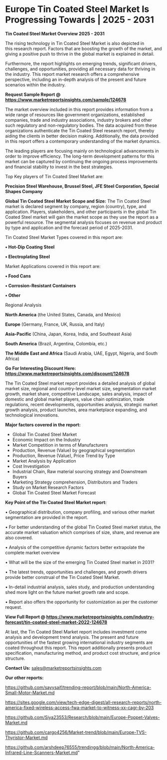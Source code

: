 # Europe Tin Coated Steel Market Is Progressing Towards | 2025 - 2031

<Strong> Tin Coated Steel Market Overview 2025 - 2031</strong>

The rising technology in Tin Coated Steel Market is also depicted in this research report. Factors that are boosting the growth of the market, and giving a positive push to thrive in the global market is explained in detail.

Furthermore, the report highlights on emerging trends, significant drivers, challenges, and opportunities, providing all necessary data for thriving in the industry. This report market research offers a comprehensive perspective, including an in-depth analysis of the present and future scenarios within the industry.

<strong>Request Sample Report @ <a href=https://www.marketreportsinsights.com/sample/124678>https://www.marketreportsinsights.com/sample/124678</a></strong>

The market overview included in this report provides information from a wide range of resources like government organizations, established companies, trade and industry associations, industry brokers and other such regulatory and non-regulatory bodies. The data acquired from these organizations authenticate the Tin Coated Steel research report, thereby aiding the clients in better decision making. Additionally, the data provided in this report offers a contemporary understanding of the market dynamics.

The leading players are focusing mainly on technological advancements in order to improve efficiency. The long-term development patterns for this market can be captured by continuing the ongoing process improvements and financial stability to invest in the best strategies.

Top Key players of Tin Coated Steel Market are:

<strong>Precision Steel Warehouse, Brussel Steel, JFE Steel Corporation, Special Shapes Company</strong>

<strong><b>Global Tin Coated Steel Market Scope and Size:</b></strong>
The Tin Coated Steel market is declared segment by company, region (country), type, and application. Players, stakeholders, and other participants in the global Tin Coated Steel market will gain the market scope as they use the report as a powerful resource. The segmental analysis focuses on revenue and product by type and application and the forecast period of 2025-2031.

Tin Coated Steel Market Types covered in this report are:

<strong>• Hot-Dip Coating Steel

• Electroplating Steel</strong>

Market Applications covered in this report are:

<strong>• Food Cans

• Corrosion-Resistant Containers

• Other</strong> 

Regional Analysis

<strong>North America</strong> (the United States, Canada, and Mexico)

<strong>Europe</strong> (Germany, France, UK, Russia, and Italy)

<strong>Asia-Pacific</strong> (China, Japan, Korea, India, and Southeast Asia)

<strong>South America</strong> (Brazil, Argentina, Colombia, etc.)

<strong>The Middle East and Africa</strong> (Saudi Arabia, UAE, Egypt, Nigeria, and South Africa)

<strong>Go For Interesting Discount Here: <a href=https://www.marketreportsinsights.com/discount/124678>https://www.marketreportsinsights.com/discount/124678</a></strong>

The Tin Coated Steel market report provides a detailed analysis of global market size, regional and country-level market size, segmentation market growth, market share, competitive Landscape, sales analysis, impact of domestic and global market players, value chain optimization, trade regulations, recent developments, opportunities analysis, strategic market growth analysis, product launches, area marketplace expanding, and technological innovations.

<strong><b>Major factors covered in the report:</b></strong>
<ul>
  <li>Global Tin Coated Steel Market </li>
  <li>Economic Impact on the Industry</li>
  <li>Market Competition in terms of Manufacturers</li>
  <li>Production, Revenue (Value) by geographical segmentation</li>
  <li>Production, Revenue (Value), Price Trend by Type</li>
  <li>Market Analysis by Application</li>
  <li>Cost Investigation</li>
  <li>Industrial Chain, Raw material sourcing strategy and Downstream Buyers</li>
  <li>Marketing Strategy comprehension, Distributors and Traders</li>
  <li>Study on Market Research Factors</li>
  <li>Global Tin Coated Steel Market Forecast</li>
</ul>

<strong><b>Key Point of the Tin Coated Steel Market report:</b></strong>

• Geographical distribution, company profiling, and various other market segmentation are provided in the report.

• For better understanding of the global Tin Coated Steel market status, the accurate market valuation which comprises of size, share, and revenue are also covered.

• Analysis of the competitive dynamic factors better extrapolate the complete market overview

• What will be the size of the emerging Tin Coated Steel market in 2031?

• The latest trends, opportunities and challenges, and growth drivers provide better construal of the Tin Coated Steel Market.

• In-detail industrial analysis, sales study, and production understanding shed more light on the future market growth rate and scope.

• Report also offers the opportunity for customization as per the customer request.

<strong><b>View Full Report @ <a href=https://www.marketreportsinsights.com/industry-forecast/tin-coated-steel-market-2022-124678>https://www.marketreportsinsights.com/industry-forecast/tin-coated-steel-market-2022-124678</a></b></strong>


At last, the Tin Coated Steel Market report includes investment come analysis and development trend analysis. The present and future opportunities of the fastest growing international industry segments are coated throughout this report. This report additionally presents product specification, manufacturing method, and product cost structure, and price structure.

<strong>Contact Us:</strong>
sales@marketreportsinsights.com

<strong>Our other reports:</strong>

<a href=https://github.com/sayysaif/trending-report/blob/main/North-America-Small-Motor-Market.md>https://github.com/sayysaif/trending-report/blob/main/North-America-Small-Motor-Market.md</a>

<a href=https://sites.google.com/view/tech-edge-digest/all-research-reports/north-america-fixed-wireless-access-fwa-market-to-witness-xx-cagr-by-203>https://sites.google.com/view/tech-edge-digest/all-research-reports/north-america-fixed-wireless-access-fwa-market-to-witness-xx-cagr-by-203</a>

<a href=https://github.com/Siya23553/Research/blob/main/Europe-Poppet-Valves-Market.md>https://github.com/Siya23553/Research/blob/main/Europe-Poppet-Valves-Market.md</a>

<a href=https://github.com/cargo4256/Market-trend/blob/main/Europe-TVS-Thyristor-Market.md>https://github.com/cargo4256/Market-trend/blob/main/Europe-TVS-Thyristor-Market.md</a>

<a href=https://github.com/arshdeep76555/trendingg/blob/main/North-America-Infrared-Line-Scanners-Market.md>https://github.com/arshdeep76555/trendingg/blob/main/North-America-Infrared-Line-Scanners-Market.md</a>"
